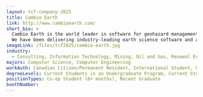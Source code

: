 ```yaml
---
layout: tcf-company-2025
title: Cambio Earth
link: http://www.cambioearth.com/
short_bio: >
  Cambio Earth is the world leader in software for geohazard management and risk-informed decision-making, combining deep earth science expertise with advanced data integration, machine learning, analytics, and visualization.
  We have been delivering industry-leading earth science software and analytics services for over 20 years as part of the BGC Engineering group of companies.
imageLink: /files/tcf2025/cambio-earth.jpg
industry:
  - Consulting, Information Technology, Mining, Oil and Gas, Renewal Engery and Waste Management, Science, Research & Development, Transportation and Distribution
majors: Computer Science, Computer Engineering
workAuth: Canadian Citizen/Permanent Resident, International Student, US Citizen, All
degreeLevels: Current Students in an Undergraduate Program, Current Students in a Masters Program, Graduated with an Undergraduate Degree, Graduated with a Graduate Degree (Masters or Phd)
positionTypes: Co-op Student (8+ months), Recent Graduate
boothNumber:
---
```

